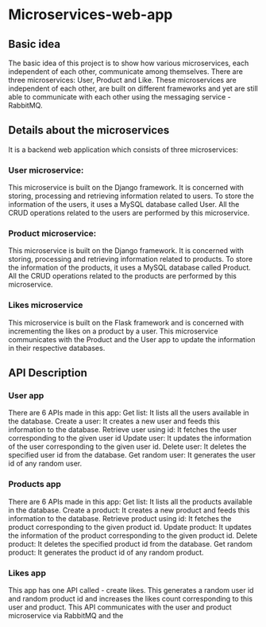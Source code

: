 # Microservices-web-app

## Basic idea
The basic idea of this project is to show how various microservices, each independent of each other, communicate among themselves. There are three microservices: User, Product and Like. These microservices are independent of each other, are built on different frameworks and yet are still able to communicate with each other using the messaging service - RabbitMQ.

## Details about the microservices

It is a backend web application which consists of three microservices:

### User microservice:

This microservice is built on the Django framework.
It is concerned with storing, processing and retrieving information related to users. To store the information of the users, it uses a MySQL database called User. All the CRUD operations related to the users are performed by this microservice.

### Product microservice: 

This microservice is built on the Django framework.
It is concerned with storing, processing and retrieving information related to products. To store the information of the products, it uses a MySQL database called Product. All the CRUD operations related to the products are performed by this microservice.

### Likes microservice

This microservice is built on the Flask framework and is concerned with incrementing the likes on a product by a user. This microservice communicates with the Product and the User app to update the information in their respective databases.

## API Description

### User app 
There are 6 APIs made in this app: 
Get list: It lists all the users available in the database. 
Create a user: It creates a new user and feeds this information to the database. 
Retrieve user using id: It fetches the user corresponding to the given user id
Update user: It updates the information of the user corresponding to the given user id.
Delete user: It deletes the specified user id from the database.
Get random user: It generates the user id of any random user. 


### Products app 

There are 6 APIs made in this app: 
Get list: It lists all the products available in the database. 
Create a product: It creates a new product and feeds this information to the database. 
Retrieve product using id: It fetches the product corresponding to the given product id.
Update product: It updates the information of the product corresponding to the given product id.
Delete product: It deletes the specified product id from the database.
Get random product: It generates the product id of any random product. 

### Likes app 

This app has one API called - create likes. This generates a random user id and random product id and increases the likes count corresponding to this user and product. This API communicates with the user and product microservice via RabbitMQ and the 
